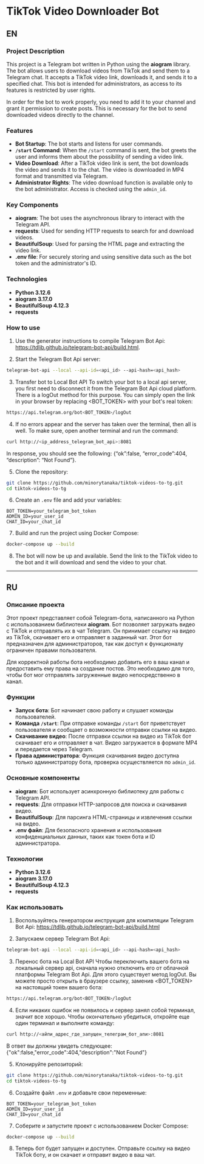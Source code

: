 # TikTok Video Downloader Bot

## EN

### Project Description

This project is a Telegram bot written in Python using the **aiogram** library. The bot allows users to download videos from TikTok and send them to a Telegram chat. It accepts a TikTok video link, downloads it, and sends it to a specified chat. This bot is intended for administrators, as access to its features is restricted by user rights.

In order for the bot to work properly, you need to add it to your channel and grant it permission to create posts. This is necessary for the bot to send downloaded videos directly to the channel.

### Features

- **Bot Startup**: The bot starts and listens for user commands.
- **`/start` Command**: When the `/start` command is sent, the bot greets the user and informs them about the possibility of sending a video link.
- **Video Download**: After a TikTok video link is sent, the bot downloads the video and sends it to the chat. The video is downloaded in MP4 format and transmitted via Telegram.
- **Administrator Rights**: The video download function is available only to the bot administrator. Access is checked using the `admin_id`.

### Key Components

- **aiogram**: The bot uses the asynchronous library to interact with the Telegram API.
- **requests**: Used for sending HTTP requests to search for and download videos.
- **BeautifulSoup**: Used for parsing the HTML page and extracting the video link.
- **.env file**: For securely storing and using sensitive data such as the bot token and the administrator's ID.

### Technologies

- **Python 3.12.6**
- **aiogram 3.17.0**
- **BeautifulSoup 4.12.3**
- **requests**


### How to use

1. Use the generator instructions to compile Telegram Bot Api: https://tdlib.github.io/telegram-bot-api/build.html.

2. Start the Telegram Bot Api server:
```bash
telegram-bot-api --local --api-id=<api_id> --api-hash=<api_hash>
```

3. Transfer bot to Local Bot API
To switch your bot to a local api server, you first need to disconnect it from the Telegram Bot Api cloud platform.
There is a logOut method for this purpose. You can simply open the link in your browser by replacing <BOT_TOKEN> with your bot's real token:
```bash
https://api.telegram.org/bot<BOT_TOKEN>/logOut
```

4. If no errors appear and the server has taken over the terminal, then all is well. To make sure, open another terminal and run the command:
```bash
curl http://<ip_address_telegram_bot_api>:8081
```
In response, you should see the following:
{“ok”:false, “error_code”:404, “description”: “Not Found”}.

5. Clone the repository:
```bash
git clone https://github.com/minorytanaka/tiktok-videos-to-tg.git
cd tiktok-videos-to-tg
```

6. Create an `.env` file and add your variables:
```env
BOT_TOKEN=your_telegram_bot_token
ADMIN_ID=your_user_id
CHAT_ID=your_chat_id
```

7. Build and run the project using Docker Compose:
```bash
docker-compose up --build
```

8. The bot will now be up and available. Send the link to the TikTok video to the bot and it will download and send the video to your chat.

---

## RU

### Описание проекта

Этот проект представляет собой Telegram-бота, написанного на Python с использованием библиотеки **aiogram**. Бот позволяет загружать видео с TikTok и отправлять их в чат Telegram. Он принимает ссылку на видео из TikTok, скачивает его и отправляет в заданный чат. Этот бот предназначен для администраторов, так как доступ к функционалу ограничен правами пользователя.

Для корректной работы бота необходимо добавить его в ваш канал и предоставить ему права на создание постов. Это необходимо для того, чтобы бот мог отправлять загруженные видео непосредственно в канал.

### Функции

- **Запуск бота**: Бот начинает свою работу и слушает команды пользователей.
- **Команда `/start`**: При отправке команды `/start` бот приветствует пользователя и сообщает о возможности отправки ссылки на видео.
- **Скачивание видео**: После отправки ссылки на видео из TikTok бот скачивает его и отправляет в чат. Видео загружается в формате MP4 и передается через Telegram.
- **Права администратора**: Функция скачивания видео доступна только администратору бота, проверка осуществляется по `admin_id`.

### Основные компоненты

- **aiogram**: Бот использует асинхронную библиотеку для работы с Telegram API.
- **requests**: Для отправки HTTP-запросов для поиска и скачивания видео.
- **BeautifulSoup**: Для парсинга HTML-страницы и извлечения ссылки на видео.
- **.env файл**: Для безопасного хранения и использования конфиденциальных данных, таких как токен бота и ID администратора.

### Технологии

- **Python 3.12.6**
- **aiogram 3.17.0**
- **BeautifulSoup 4.12.3**
- **requests**



### Как использовать

1. Воспользуйтесь генератором инструкция для компиляции Telegram Bot Api: https://tdlib.github.io/telegram-bot-api/build.html

2. Запускаем сервер Telegram Bot Api:
```bash
telegram-bot-api --local --api-id=<api_id> --api-hash=<api_hash>
```

3. Перенос бота на Local Bot API
Чтобы переключить вашего бота на локальный сервер api, сначала нужно отключить его от облачной платформы Telegram Bot Api.
Для этого существует метод logOut. Вы можете просто открыть в браузере ссылку, заменив <BOT_TOKEN> на настоящий токен вашего бота:
```bash
https://api.telegram.org/bot<BOT_TOKEN>/logOut
```

4. Если никаких ошибок не появилось и сервер занял собой терминал, значит все хорошо. Чтобы окончательно убедиться, откройте еще один терминал и выполните команду:
```bash
curl http://<айпи_адрес_где_запущен_телеграм_бот_апи>:8081
```
В ответ вы должны увидеть следующее:
{"ok":false,"error_code":404,"description":"Not Found"}

5. Клонируйте репозиторий:
```bash
git clone https://github.com/minorytanaka/tiktok-videos-to-tg.git
cd tiktok-videos-to-tg
```

6. Создайте файл `.env` и добавьте свои переменные:
```env
BOT_TOKEN=your_telegram_bot_token
ADMIN_ID=your_user_id
CHAT_ID=your_chat_id
```

7. Соберите и запустите проект с использованием Docker Compose:
```bash
docker-compose up --build
```
8. Теперь бот будет запущен и доступен. Отправьте ссылку на видео TikTok боту, и он скачает и отправит видео в ваш чат.
